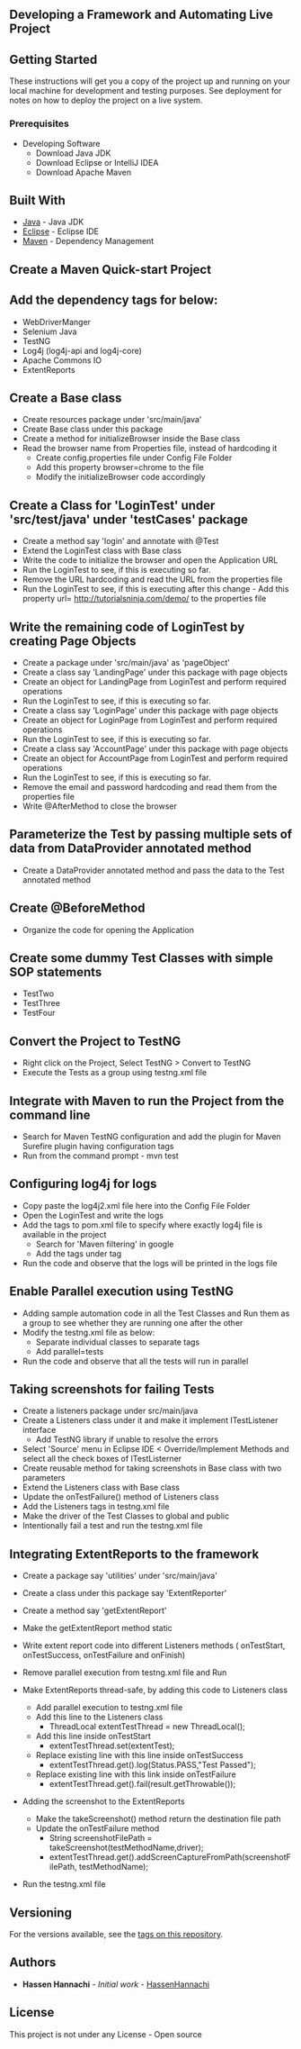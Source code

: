 ## Developing a Framework and Automating Live Project

## Getting Started

These instructions will get you a copy of the project up and running on your local machine for development and testing purposes. See deployment for notes on how to deploy the project on a live system.

### Prerequisites
* Developing Software 
     - Download Java JDK 
     - Download Eclipse or IntelliJ IDEA
     - Download Apache Maven

## Built With

* [Java](https://www.oracle.com/java/) - Java JDK
* [Eclipse](https://www.eclipse.org/) - Eclipse IDE
* [Maven](https://maven.apache.org/) - Dependency Management

## Create a Maven Quick-start Project
## Add the dependency tags for below:

* WebDriverManger
* Selenium Java
* TestNG
* Log4j (log4j-api and log4j-core)
* Apache Commons IO
* ExtentReports

## Create a Base class 

* Create resources package under 'src/main/java'
* Create Base class under this package
* Create a method for initializeBrowser inside the Base class 
* Read the browser name from Properties file, instead of hardcoding it
     - Create config.properties file under Config File Folder 
     - Add this property browser=chrome to the file
     - Modify the initializeBrowser code accordingly 
 
## Create a Class for 'LoginTest' under 'src/test/java' under 'testCases' package
 
* Create a method say 'login' and annotate with @Test 
* Extend the LoginTest class with Base class
* Write the code to initialize the browser and open the Application URL
* Run the LoginTest to see, if this is executing so far. 
* Remove the URL hardcoding and read the URL from the properties file 
* Run the LoginTest to see, if this is executing after this change
        - Add this property url= http://tutorialsninja.com/demo/ to the properties file
    
## Write the remaining code of LoginTest by creating Page Objects

* Create a package under 'src/main/java' as 'pageObject'
* Create a class say 'LandingPage' under this package with page objects 
* Create an object for LandingPage from LoginTest and perform required operations 
* Run the LoginTest to see, if this is executing so far.
* Create a class say 'LoginPage' under this package with page objects 
* Create an object for LoginPage from LoginTest and perform required operations 
* Run the LoginTest to see, if this is executing so far.
* Create a class say 'AccountPage' under this package with page objects
* Create an object for AccountPage from LoginTest and perform required operations 
* Run the LoginTest to see, if this is executing so far.
* Remove the email and password hardcoding and read them from the properties file
* Write @AfterMethod to close the browser 

## Parameterize the Test by passing multiple sets of data from DataProvider annotated method

* Create a DataProvider annotated method and pass the data to the Test annotated method 

## Create @BeforeMethod

* Organize the code for opening the Application 

## Create some dummy Test Classes with simple SOP statements

* TestTwo 
* TestThree
* TestFour

## Convert the Project to TestNG

* Right click on the Project, Select TestNG > Convert to TestNG
* Execute the Tests as a group using testng.xml file

## Integrate with Maven to run the Project from the command line

* Search for Maven TestNG configuration and add the plugin for Maven Surefire plugin having configuration tags 
* Run from the command prompt - mvn test

## Configuring log4j for logs
* Copy paste the log4j2.xml file here into the Config File Folder 
* Open the LoginTest and write the logs
* Add the tags to pom.xml file to specify where exactly log4j file is available in the project
    - Search for 'Maven filtering' in google 
    - Add the tags under <build> tag
* Run the code and observe that the logs will be printed in the logs file

## Enable Parallel execution using TestNG

* Adding sample automation code in all the Test Classes and Run them as a group to see whether they are running one after the other
* Modify the testng.xml file as below:
    - Separate individual classes to separate tags
    - Add parallel=tests
* Run the code and observe that all the tests will run in parallel

## Taking screenshots for failing Tests

* Create a listeners package under src/main/java
* Create a Listeners class under it and make it implement ITestListener interface
     - Add TestNG library if unable to resolve the errors
* Select 'Source' menu in Eclipse IDE < Override/Implement Methods and select all the check boxes of ITestListerner
* Create reusable method for taking screenshots in Base class with two parameters
* Extend the Listeners class with Base class 
* Update the onTestFailure() method of Listeners class
* Add the Listeners tags in testng.xml file
* Make the driver of the Test Classes to global and public
* Intentionally fail a test and run the testng.xml file 

## Integrating ExtentReports to the framework

* Create a package say 'utilities' under 'src/main/java'
* Create a class under this package say 'ExtentReporter' 
* Create a method say 'getExtentReport'
* Make the getExtentReport method static 
* Write extent report code into different Listeners methods ( onTestStart, onTestSuccess, onTestFailure and onFinish)
* Remove parallel execution from testng.xml file and Run  
* Make ExtentReports thread-safe, by adding this code to Listeners class
   - Add parallel execution to testng.xml file
   - Add this line to the Listeners class
     - ThreadLocal<ExtentTest> extentTestThread = new ThreadLocal<ExtentTest>();
   - Add this line inside onTestStart 
     - extentTestThread.set(extentTest);
   - Replace existing line with this line inside onTestSuccess
     - extentTestThread.get().log(Status.PASS,"Test Passed");
   - Replace existing line with this link inside onTestFailure
     - extentTestThread.get().fail(result.getThrowable());
* Adding the screenshot to the ExtentReports
     - Make the takeScreenshot() method return the destination file path
     - Update the onTestFailure method
        - String screenshotFilePath = takeScreenshot(testMethodName,driver);
        - extentTestThread.get().addScreenCaptureFromPath(screenshotFilePath, testMethodName);

* Run the testng.xml file

## Versioning

For the versions available, see the [tags on this repository](https://github.com/HannachiHassen/project/tags). 

## Authors

* **Hassen Hannachi** - *Initial work* - [HassenHannachi](https://github.com/HannachiHassen)

## License

This project is not under any License - Open source 
 
    